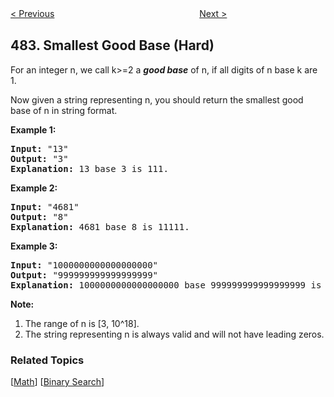 <!--|This file generated by command(leetcode description); DO NOT EDIT.    |-->
<!--+----------------------------------------------------------------------+-->
<!--|@author    Openset <openset.wang@gmail.com>                           |-->
<!--|@link      https://github.com/openset                                 |-->
<!--|@home      https://github.com/openset/leetcode                        |-->
<!--+----------------------------------------------------------------------+-->

[< Previous](https://github.com/openset/leetcode/tree/master/problems/license-key-formatting "License Key Formatting")
　　　　　　　　　　　　　　　　
[Next >](https://github.com/openset/leetcode/tree/master/problems/find-permutation "Find Permutation")

## 483. Smallest Good Base (Hard)

<p>For an integer n, we call k>=2 a <i><b>good base</b></i> of n, if all digits of n base k are 1.</p>
<p>Now given a string representing n, you should return the smallest good base of n in string format. <br/></p>

<p><b>Example 1:</b><br />
<pre>
<b>Input:</b> "13"
<b>Output:</b> "3"
<b>Explanation:</b> 13 base 3 is 111.
</pre>
</p>

<p><b>Example 2:</b><br />
<pre>
<b>Input:</b> "4681"
<b>Output:</b> "8"
<b>Explanation:</b> 4681 base 8 is 11111.
</pre>
</p>

<p><b>Example 3:</b><br />
<pre>
<b>Input:</b> "1000000000000000000"
<b>Output:</b> "999999999999999999"
<b>Explanation:</b> 1000000000000000000 base 999999999999999999 is 11.
</pre>
</p>

<p><b>Note:</b><br>
<ol>
<li>The range of n is [3, 10^18].</li>
<li>The string representing n is always valid and will not have leading zeros.</li>
</ol>
</p>

### Related Topics
  [[Math](https://github.com/openset/leetcode/tree/master/tag/math/README.md)]
  [[Binary Search](https://github.com/openset/leetcode/tree/master/tag/binary-search/README.md)]

